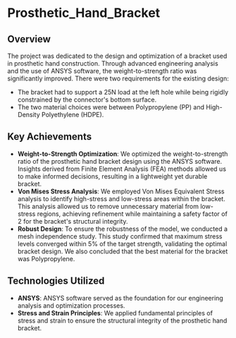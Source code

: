 # Prosthetic_Hand_Bracket

## Overview
The project was dedicated to the design and optimization of a bracket used in prosthetic hand construction. Through advanced engineering analysis and the use of ANSYS software, the weight-to-strength ratio was significantly improved. There were two requirements for the existing design:
* The bracket had to support a 25N load at the left hole while being rigidly constrained by the connector's bottom surface.
* The two material choices were between Polypropylene (PP) and High-Density Polyethylene (HDPE).

## Key Achievements
* __Weight-to-Strength Optimization__: We optimized the weight-to-strength ratio of the prosthetic hand bracket design using the ANSYS software. Insights derived from Finite Element Analysis (FEA) methods allowed us to make informed decisions, resulting in a lightweight yet durable bracket.
* __Von Mises Stress Analysis__: We employed Von Mises Equivalent Stress analysis to identify high-stress and low-stress areas within the bracket. This analysis allowed us to remove unnecessary material from low-stress regions, achieving refinement while maintaining a safety factor of 2 for the bracket's structural integrity.
* __Robust Design__: To ensure the robustness of the model, we conducted a mesh independence study. This study confirmed that maximum stress levels converged within 5% of the target strength, validating the optimal bracket design. We also concluded that the best material for the bracket was Polypropylene.

## Technologies Utilized
* __ANSYS__: ANSYS software served as the foundation for our engineering analysis and optimization processes.
* __Stress and Strain Principles__: We applied fundamental principles of stress and strain to ensure the structural integrity of the prosthetic hand bracket.

